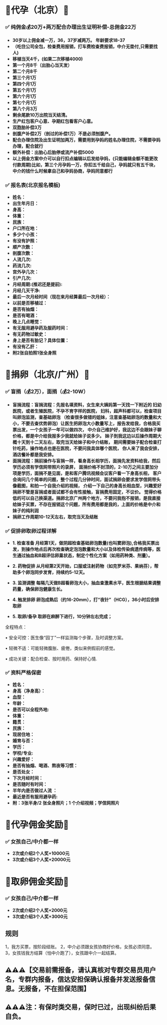 
# 📖代孕（北京）📖

### ✅ **纯佣金💰20万+两万配合办理出生证明补偿-总佣金22万**
- **30岁以上佣金减一万，36，37岁减两万。 年龄要求18-37**
- **（吃住公司全包，检查费用报销，打车费检查费报销，中介无垫付,只需要找人)**
- **移植当天4千，(如果二次移植4000)**
- **第一个月8千（出胎心当天发）**
- **第二个月8千**
- **第三个月1万**
- **第四个月1万**
- **第五个月1万**
- **第六个月1万**
- **第七个月1万**
- **第八个月3万**
- **剩余尾款10万出院当天结清。**
- **生产红包客户心意、孕期红包看客户心意。**
- **双胞胎补偿3万**
- **剖腹产补偿2万（剖过的补偿1万）不是必须刨腹产。**
- **配合办理住院及出生证明加两万，需要用到孕妈的姓名办理住院，不需要孕妈办理，配合就行**
- **额外补偿：出胎心后胎停或流产补偿5000**
- **以上佣金方案中介可以自行扣点编辑以后发给孕妈，(只能编辑金额不能更改付款周期)比如，第三个月孕妈一万，你扣五千给自己，孕妈就只有五千块，中介的钱什么时候拿自己和孕妈协商，孕妈同意都行**


### ✅ **报名表(北京报名模板)**
- **姓名：**
- **出生年月日：**
- **身高：**
- **体重：**
- **民族：**
- **户口所在地：**
- **多少个小孩：**
- **有没有护照：**
- **顺产次数：**
- **剖腹次数：**
- **人流几次:**
- **药流几次:**
- **宫外孕几次：**
- **引产几次:**
- **月经周期:(推迟还是提前):**
- **月经几天干净:**
- **最后一次月经时间（现在来月经算最后一次月经）：**
- **以前是否移植过：**
- **是否有抽烟：**
- **是否有喝酒：**
- **晚上几点睡觉：**
- **有无服用避孕药及服药时间：**
- **有无药物过敏史：**
- **身上是否有胎记？具体位置：**
- **有没有乙肝：**
- **附2张自拍照1张全身照**


# 📖捐卵（北京/广州）📖

### ✅ **盲捐（💰2万），面捐（💰2-10W）**
- **盲捐流程：盲捐流程：先报名填资料，女生来大姨妈第一天找一下附近的  妇幼医院，或者生殖医院，不孕不育字样的医院，  妇科，超声科都可以，检查项目叫卵泡监测，查基础卵泡
（检查很多做错的姐妹，注意查基础卵泡的数量和大小，不要去查优势卵泡）让医生把卵泡大小数量写上，报告发给我，合格我买票出发，一个女孩子一年可以做四次，
中介自己维护好，我这边不会跟妹子聊价格，都是中介给我报多少我就给妹子说多少。
妹子到我这边以后操作周期大概十天到十二天左右，取完当天给妹子和中介结账，
期间需要妹子配合检查打针吃药，操作地点也是在医院，不要问我具体哪个医院，
你人来了我会安排，酒店餐补都是我安排。**
- **面捐流程：捐前操作与盲捐一样，看身高长相学历，面捐先发资料给我，然后学历必须有学信网带照片的录屏，
面捐价格不封顶的，2-10万之间主要加分项是学历，面捐不是见面，是和客户腾讯视频会议客户看一下身高长相，
客户会询问几个简单的问题，整个过程几分钟时间，面试捐卵会要求发学信网带头像截图，和拍一个自我介绍的视频，
介绍一下自己的身高长相血型，兴趣爱好捐卵不管是盲捐或者面试都不会有性接触，盲捐费用固定，不议价。
觉得价格低的可以自己换渠道。捐卵北京广州两个地方，不要问我抱不报销，是我直接给妹子买票，不存在报销这个问题，所有费用都是我的，上面的价格是中介和妹子的纯利润**
- **捐卵工作周期10-12天左右，取完当天及结账**

### ✅ **促排卵取卵过程详解**

- **1. 检查准备
月经第1天，做阴超检查基础卵泡数量(也叫窦卵泡),合格我买票出发，到操作地点后再次检查确定泡泡数量和大小以及体检传染病遗传病等，医生通过抽血和B超评估卵巢状态，制定个性化方案（如用药种类、剂量）。**

- **2. 药物促排
从月经第2天开始，口服或注射药物（如克罗米芬、果纳芬），帮助多个卵泡同步发育，持续约5-12天。**

- **3. 监测调整
每隔几天做B超看卵泡大小，抽血查激素水平，医生根据结果调整药量，确保卵泡健康生长。**

- **4. 触发排卵
卵泡成熟后（约16-20mm），打“夜针”（HCG），36小时后安排取卵**

- **5. 取卵/备孕
取卵在麻醉下进行，10分钟左右完成；**

全程特点：

• 安全可控：医生像“园丁”一样监测每个步骤，及时调整方案。

• 轻微不适：可能轻微腹胀、疲倦，类似来例假前的感觉。

• 成功关键：配合检查、按时用药、保持好心情.

### ✅ **资料严格保密**

- **姓名：**
- **身高（净身高）：**
- **血型：**
- **年龄：**
- **是否可以全程外地:**
- **体重：**
- **籍贯：**
- **民族：**
- **现居住地：**
- **婚育与否：**
- **学历：**
- **学校/专业:**
- **兴趣爱好：**
- **是否有抽烟、喝酒、熬夜等习惯：**
- **是否处女：**
- **下次月经时间：**
- **是否随时有时间：**
- **半年内是否做过人流 ：**
- **最近是否有服用避孕药:**
- **附：3张半身/2 张全身照片；1 个介绍视频；学信网照片**

# 📖代孕佣金奖励📖

### ✅ **女孩自己/中介都一样**
- **2次或介绍2个人奖+10000元**
- **3次或介绍3个人奖+20000元**

# 📖取卵佣金奖励📖

### ✅ **女孩自己/中介都一样**
- **2次或介绍2个人奖+2000元**
- **3次或介绍3个人奖+3000元**


## 规则
1，我方买票，按阶段结账。
2，中介必须跟女孩协商好价格，女孩必须同意。
3，女孩钱我方结算（怕中介跑了），女孩跟中介一起结算。

## ⚠️⚠️⚠️【交易前需报备，请认真核对专群交易员用户名，专群内报备，信达安担保确认报备并发送报备信息。无报备，不在担保范围】

## ⚠️⚠️⚠️注：有保时类交易，保时已过，出现纠纷后果自负。
